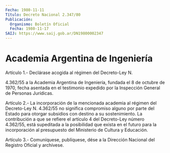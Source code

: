 ```yaml
---
Fecha: 1980-11-11
Título: Decreto Nacional 2.347/80
Publicación:
  Organismo: Boletín Oficial
  Fecha: 1980-11-17
SAIJ: https://www.saij.gob.ar/DN19800002347
---
```

# Academia Argentina de Ingeniería

<a id="1"></a>
Artículo 1.- Declárase acogida al régimen del Decreto-Ley N.

4.362/55 a la Academia Argentina de Ingeniería, fundada el 8 de octubre de 1970, fecha asentada en el testimonio expedido por la Inspección General de Personas Jurídicas.

<a id="2"></a>
Artículo 2.-  La incorporación de la mencionada academia al régimen del Decreto-Ley N. 4.362/55 no significa compromiso alguno por parte del Estado para otorgar subsidios con destino a su sostenimiento. La contribución a que se refiere el artículo 4 del Decreto-Ley número 4.362/55, está supeditada a la posibilidad que exista en el futuro para la incorporación al presupuesto del Ministerio de Cultura y Educación.

<a id="3"></a>
Artículo 3.-  Comuníquese, publíquese, dése a la Dirección Nacional del Registro Oficial y archívese.
